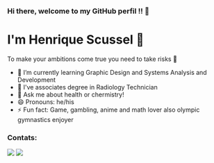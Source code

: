 ### Hi there, welcome to my GitHub perfil !! 👋
# I'm Henrique Scussel 🥀
To make your ambitions come true you need to take risks 🤞
- 🌱 I’m currently learning Graphic Design and Systems Analysis and Development
- 📖 I've associates degree in Radiology Technician 
- 💬 Ask me about health or chermistry!
- 😄 Pronouns: he/his
- ⚡ Fun fact: Game, gambling, anime and math lover also olympic gymnastics enjoyer 

### Contats: 
<a href="https://instagram.com/hscussel/" target="_blank"><img src="https://img.shields.io/badge/-Instagram-%23E4405F?style=for-the-badge&logo=instagram&logoColor=white" target="_blank"></a>
<a href="https://www.linkedin.com/in/henrique-boos-scussel-da-roza-64533b209/" target="_blank"><img src="https://img.shields.io/badge/-LinkedIn-%230077B5?style=for-the-badge&logo=linkedin&logoColor=white" target="_blank"></a>   
</div>
